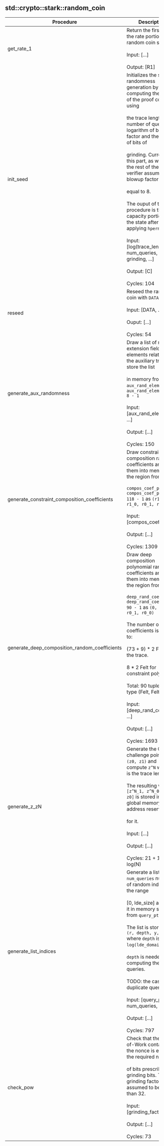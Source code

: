 
## std::crypto::stark::random_coin
| Procedure | Description |
| ----------- | ------------- |
| get_rate_1 | Return the first half of the rate portion of the random coin state<br /><br />Input: [...]<br /><br />Output: [R1] |
| init_seed | Initializes the seed for randomness generation by computing the hash of the proof context using<br /><br />the trace length, number of queries, logarithm of blowup factor and the number of bits of<br /><br />grinding. Currently, this part, as well as the rest of the STARK verifier assumes a blowup factor<br /><br />equal to 8.<br /><br />The ouput of this procedure is the capacity portion of the state after applying `hperm`.<br /><br />Input: [log(trace_length), num_queries, blowup, grinding, ...]<br /><br />Output: [C]<br /><br />Cycles: 104 |
| reseed | Reseed the random coin with `DATA`<br /><br />Input: [DATA, ...]<br /><br />Ouput: [...]<br /><br />Cycles: 54 |
| generate_aux_randomness | Draw a list of random extension field elements related to the auxiliary trace and store the list<br /><br />in memory from `aux_rand_elem_ptr` to `aux_rand_elem_ptr + 8 - 1`<br /><br />Input: [aux_rand_elem_ptr, ...]<br /><br />Output: [...]<br /><br />Cycles: 150 |
| generate_constraint_composition_coefficients | Draw constraint composition random coefficients and save them into memory in the region from<br /><br />`compos_coef_ptr` `compos_coef_ptr + 118 - 1` as `(r1_1, r1_0, r0_1, r0_0)`<br /><br />Input: [compos_coef_ptr, ...]<br /><br />Output: [...]<br /><br />Cycles: 1309 |
| generate_deep_composition_random_coefficients | Draw deep composition polynomial random coefficients and save them into memory in the region from<br /><br />`deep_rand_coef_ptr` `deep_rand_coef_ptr + 90 - 1` as `(0, 0, r0_1, r0_0)`<br /><br />The number of equal coefficients is equal to:<br /><br />(73 + 9) * 2 Felt for the trace.<br /><br />8 * 2 Felt for constraint polynomial.<br /><br />Total: 90 tuples of type (Felt, Felt)<br /><br />Input: [deep_rand_coef_ptr, ...]<br /><br />Output: [...]<br /><br />Cycles: 1693 |
| generate_z_zN | Generate the OOD challenge point `z = (z0, z1)` and compute `z^N` where N is the trace length.<br /><br />The resulting word `[z^N_1, z^N_0, z1, z0]` is stored in the global memory address reserved<br /><br />for it.<br /><br />Input: [...]<br /><br />Output: [...]<br /><br />Cycles: 21 + 10 * log(N) |
| generate_list_indices | Generate a list of `num_queries` number of random indices in the range<br /><br />[0, lde_size] and store it in memory starting from `query_ptr`.<br /><br />The list is stored as `(r, depth, y, y)` where `depth` is `log(lde_domain_size)`.<br /><br />`depth` is needed when computing the deep queries.<br /><br />TODO: the case of duplicate queries<br /><br />Input: [query_ptr, num_queries, ...]<br /><br />Output: [...]<br /><br />Cycles: 797 |
| check_pow | Check that the Proof-of-Work contained in the nonce is equal to the required number<br /><br />of bits prescribed by grinding bits. The grinding factor is assumed to be less than 32.<br /><br />Input: [grinding_factor, ...]<br /><br />Output: [...]<br /><br />Cycles: 73 |

